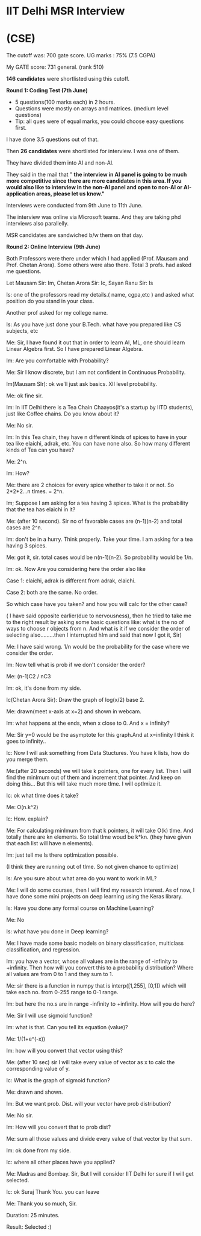 # **IIT Delhi MSR Interview**

# **(CSE)**

The cutoff was: 700 gate score. UG marks : 75% (7.5 CGPA)

My GATE score: 731 general. (rank 510)

**146 candidates** were shortlisted using this cutoff.

**Round 1: Coding Test (7th June)**

- 5 questions(100 marks each) in 2 hours.
- Questions were mostly on arrays and matrices. (medium level questions)
- Tip: all ques were of equal marks, you could choose easy questions first.

I have done 3.5 questions out of that.

Then **26 candidates** were shortlisted for interview. I was one of them.

They have divided them into AI and non-AI.

They said in the mail that &quot; **the interview in AI panel is going to be much more competitive since there are more candidates in this area. If you would also like to interview in the non-AI panel and open to non-AI or AI-application areas, please let us know.&quot;**

Interviews were conducted from 9th June to 11th June.

The interview was online via Microsoft teams. And they are taking phd interviews also parallelly.

MSR candidates are sandwiched b/w them on that day.

**Round 2: Online Interview (9th June)**

Both Professors were there under which I had applied (Prof. Mausam and Prof. Chetan Arora). Some others were also there. Total 3 profs. had asked me questions.

Let Mausam Sir: Im, Chetan Arora Sir: Ic, Sayan Ranu Sir: Is

Is: one of the professors read my details.( name, cgpa,etc ) and asked what position do you stand in your class.

Another prof asked for my college name.

Is: As you have just done your B.Tech. what have you prepared like CS subjects, etc

Me: Sir, I have found it out that in order to learn AI, ML, one should learn Linear Algebra first. So I have prepared Linear Algebra.

Im: Are you comfortable with Probability?

Me: Sir I know discrete, but I am not confident in Continuous Probability.

Im(Mausam SIr): ok we&#39;ll just ask basics. XII level probability.

Me: ok fine sir.

Im: In IIT Delhi there is a Tea Chain Chaayos(it&#39;s a startup by IITD students), just like Coffee chains. Do you know about it?

Me: No sir.

Im: In this Tea chain, they have n different kinds of spices to have in your tea like elaichi, adrak, etc. You can have none also. So how many different kinds of Tea can you have?

Me: 2^n.

Im: How?

Me: there are 2 choices for every spice whether to take it or not. So 2\*2\*2...n tImes. = 2^n.

Im; Suppose I am asking for a tea having 3 spices. What is the probability that the tea has elaichi in it?

Me: (after 10 second). Sir no of favorable cases are (n-1)(n-2) and total cases are 2^n.

Im: don&#39;t be in a hurry. Think properly. Take your tIme. I am asking for a tea having 3 spices.

Me: got it, sir. total cases would be n(n-1)(n-2). So probability would be 1/n.

Im: ok. Now Are you considering here the order also like

Case 1: elaichi, adrak is different from adrak, elaichi.

Case 2: both are the same. No order.

So which case have you taken? and how you will calc for the other case?

( I have said opposite earlier(due to nervousness), then he tried to take me to the right result by asking some basic questions like: what is the no of ways to choose r objects from n. And what is it if we consider the order of selecting also……...then I interrupted hIm and said that now I got it, Sir)

Me: I have said wrong. 1/n would be the probability for the case where we consider the order.

Im: Now tell what is prob if we don&#39;t consider the order?

Me: (n-1)C2 / nC3

Im: ok, it&#39;s done from my side.

Ic(Chetan Arora Sir): Draw the graph of log(x/2) base 2.

Me: drawn(meet x-axis at x=2) and shown in webcam.

Im: what happens at the ends, when x close to 0. And x = infinity?

Me: Sir y=0 would be the asymptote for this graph.And at x=infinity I think it goes to infinity..

Ic: Now I will ask something from Data Stuctures. You have k lists, how do you merge them.

Me:(after 20 seconds) we will take k pointers, one for every list. Then I will find the minImum out of them and increment that pointer. And keep on doing this… But this will take much more tIme. I will optImize it.

Ic: ok what tIme does it take?

Me: O(n.k^2)

Ic: How. explain?

Me: For calculating minImum from that k pointers, it will take O(k) tIme. And totally there are kn elements. So total tIme woud be k\*kn. (they have given that each list will have n elements).

Im: just tell me Is there optImization possible.

(I think they are running out of tIme. So not given chance to optImize)

Is: Are you sure about what area do you want to work in ML?

Me: I will do some courses, then I will find my research interest. As of now, I have done some mini projects on deep learning using the Keras library.

Is: Have you done any formal course on Machine Learning?

Me: No

Is: what have you done in Deep learning?

Me: I have made some basic models on binary classification, multiclass classification, and regression.

Im: you have a vector, whose all values are in the range of -infinity to +infinity. Then how will you convert this to a probability distribution? Where all values are from 0 to 1 and they sum to 1.

Me: sir there is a function in numpy that is interp([1,255], [0,1]) which will take each no. from 0-255 range to 0-1 range.

Im: but here the no.s are in range -infinity to +infinity. How will you do here?

Me: Sir I will use sigmoid function?

Im: what is that. Can you tell its equation (value)?

Me: 1/(1+e^(-x))

Im: how will you convert that vector using this?

Me: (after 10 sec) sir I will take every value of vector as x to calc the corresponding value of y.

Ic: What is the graph of sigmoid function?

Me: drawn and shown.

Im: But we want prob. Dist. will your vector have prob distribution?

Me: No sir.

Im: How will you convert that to prob dist?

Me: sum all those values and divide every value of that vector by that sum.

Im: ok done from my side.

Ic: where all other places have you applied?

Me: Madras and Bombay. Sir, But I will consider IIT Delhi for sure if I will get selected.

Ic: ok Suraj Thank You. you can leave

Me: Thank you so much, Sir.

Duration: 25 minutes.

Result: Selected :)